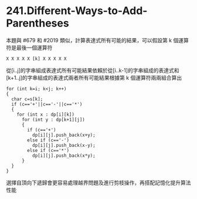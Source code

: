# 241.Different-Ways-to-Add-Parentheses

本題與 #679 和 #2019 類似，計算表達式所有可能的結果，可以假設第 k 個運算符是最後一個運算符

```
X X X X X [k] X X X X X
```

從[i..j]的字串組成表達式所有可能結果依賴於從[i..k-1]的字串組成的表達式和[k+1..j]的字串組成的表達式兩者所有可能結果根據第 k 個運算符兩兩組合算出

```
for (int k=i; k<j; k++)
{
  char c=s[k];
  if (c=='+'||c=='-'||c=='*')
  {
    for (int x : dp[i][k])
      for (int y : dp[k+1][j])
      {
        if (c=='+')
          dp[i][j].push_back(x+y);
        else if (c=='-')
          dp[i][j].push_back(x-y);
        else if (c=='*')
          dp[i][j].push_back(x*y);
      }
  }
}
```

選擇自頂向下遞歸會更容易處理越界問題及進行剪枝操作，再搭配記憶化提升算法性能
